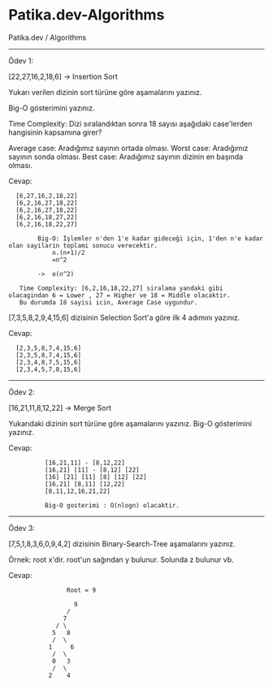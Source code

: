 # Patika.dev-Algorithms
Patika.dev / Algorithms

--------------------------------------------------------------------

Ödev 1:

[22,27,16,2,18,6] -> Insertion Sort

Yukarı verilen dizinin sort türüne göre aşamalarını yazınız.

Big-O gösterimini yazınız.

Time Complexity: Dizi sıralandıktan sonra 18 sayısı aşağıdaki case'lerden hangisinin kapsamına girer?

Average case: Aradığımız sayının ortada olması.
Worst case: Aradığımız sayının sonda olması.
Best case: Aradığımız sayının dizinin en başında olması.

Cevap:

      [6,27,16,2,18,22]
      [6,2,16,27,18,22]
      [6,2,16,27,18,22]
      [6,2,16,18,27,22]
      [6,2,16,18,22,27]

            Big-O: İşlemler n'den 1'e kadar gideceği için, 1'den n'e kadar olan sayilarin toplami sonucu verecektir.
                n.(n+1)/2 
                =n^2

            ->  o(n^2)

       Time Complexity: [6,2,16,18,22,27] siralama yandaki gibi olacagindan 6 = Lower , 27 = Higher ve 18 = Middle olacaktir.
       Bu durumda 18 sayisi icin, Average Case uygundur.

[7,3,5,8,2,9,4,15,6] dizisinin Selection Sort'a göre ilk 4 adımını yazınız.

Cevap:

      [2,3,5,8,7,4,15,6]
      [2,3,5,8,7,4,15,6]
      [2,3,4,8,7,5,15,6]
      [2,3,4,5,7,8,15,6]

--------------------------------------------------------------------


Ödev 2:

[16,21,11,8,12,22] -> Merge Sort

Yukarıdaki dizinin sort türüne göre aşamalarını yazınız. Big-O gösterimini yazınız.

Cevap:

              [16,21,11] - [8,12,22]
              [16,21] [11] - [8,12] [22]
              [16] [21] [11] [8] [12] [22]
              [16,21] [8,11] [12,22]
              [8,11,12,16,21,22]

              Big-O gosterimi : O(nlogn) olacaktir.

--------------------------------------------------------------------

Ödev 3:

[7,5,1,8,3,6,0,9,4,2] dizisinin Binary-Search-Tree aşamalarını yazınız.

Örnek: root x'dir. root'un sağından y bulunur. Solunda z bulunur vb.

Cevap:
                    
                    Root = 9 
                    
                      9                        
                    /
                   7
                 / \
                5   8
                /  \
               1     6
                /  \
                0   3
                /  \
               2    4
